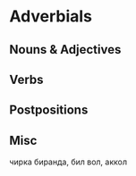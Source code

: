 # Adverbials

## Nouns & Adjectives

## Verbs

## Postpositions

## Misc

чирка биранда, бил вол, аккол
